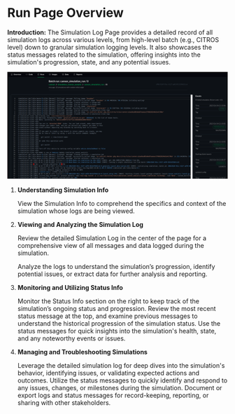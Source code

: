 # Run Page Overview

**Introduction:**
The Simulation Log Page provides a detailed record of all simulation logs across various levels, from high-level batch (e.g., CITROS level) down to granular simulation logging levels. It also showcases the status messages related to the simulation, offering insights into the simulation's progression, state, and any potential issues.

![png](img/run0.png "Run page")

1. **Understanding Simulation Info**
   
   View the Simulation Info to comprehend the specifics and context of the simulation whose logs are being viewed.

2. **Viewing and Analyzing the Simulation Log**

   Review the detailed Simulation Log in the center of the page for a comprehensive view of all messages and data logged during the simulation.
   
   Analyze the logs to understand the simulation’s progression, identify potential issues, or extract data for further analysis and reporting.

3. **Monitoring and Utilizing Status Info**
   
   Monitor the Status Info section on the right to keep track of the simulation’s ongoing status and progression. 
   Review the most recent status message at the top, and examine previous messages to understand the historical progression of the simulation status.
   Use the status messages for quick insights into the simulation's health, state, and any noteworthy events or issues.

3. **Managing and Troubleshooting Simulations**
   
   Leverage the detailed simulation log for deep dives into the simulation's behavior, identifying issues, or validating expected actions and outcomes.
   Utilize the status messages to quickly identify and respond to any issues, changes, or milestones during the simulation.
   Document or export logs and status messages for record-keeping, reporting, or sharing with other stakeholders.